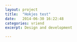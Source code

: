 ```yaml
---
layout: project
title:  "Hokjes test"
date:   2014-06-30 16:22:48
categories: vriend
excerpt: Design and development

---
```

